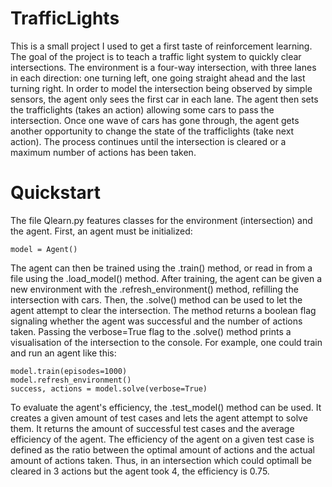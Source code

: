 # TrafficLights
This is a small project I used to get a first taste of reinforcement learning. The goal of the project is to teach a traffic light system to quickly clear intersections. The environment is a four-way intersection, with three lanes in each direction: one turning left, one going straight ahead and the last turning right. In order to model the intersection being observed by simple sensors, the agent only sees the first car in each lane. The agent then sets the trafficlights (takes an action) allowing some cars to pass the intersection. Once one wave of cars has gone through, the agent gets another opportunity to change the state of the trafficlights (take next action). The process continues until the intersection is cleared or a maximum number of actions has been taken.

# Quickstart
The file Qlearn.py features classes for the environment (intersection) and the agent. First, an agent must be initialized:
```
model = Agent()
```
The agent can then be trained using the .train() method, or read in from a file using the .load_model() method. After training, the agent can be given a new environment with the .refresh_environment() method, refilling the intersection with cars. Then, the .solve() method can be used to let the agent attempt to clear the intersection. The method returns a boolean flag signaling whether the agent was successful and the number of actions taken. Passing the verbose=True flag to the .solve() method prints a visualisation of the intersection to the console. For example, one could train and run an agent like this:
```
model.train(episodes=1000)
model.refresh_environment()
success, actions = model.solve(verbose=True)
```
To evaluate the agent's efficiency, the .test_model() method can be used. It creates a given amount of test cases and lets the agent attempt to solve them. It returns the amount of successful test cases and the average efficiency of the agent. The efficiency of the agent on a given test case is defined as the ratio between the optimal amount of actions and the actual amount of actions taken. Thus, in an intersection which could optimall be cleared in 3 actions but the agent took 4, the efficiency is 0.75.

